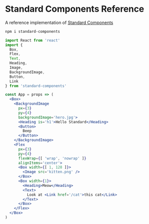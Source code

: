 
# Standard Components Reference

A reference implementation of [Standard Components][std]

[std]: https://github.com/standard-components/standard-components

```sh
npm i standard-components
```

```jsx
import React from 'react'
import {
  Box,
  Flex,
  Text,
  Heading,
  Image,
  BackgroundImage,
  Button,
  Link
} from 'standard-components'

const App = props => (
  <Box>
    <BackgroundImage
      px={3}
      py={4}
      backgroundImage='hero.jpg'>
      <Heading is='h1'>Hello Standard</Heading>
      <Button>
        Beep
      </Button>
    </BackgroundImage>
    <Flex
      px={3}
      py={4}
      flexWrap={[ 'wrap', 'nowrap' ]}
      alignItems='center'>
      <Box width={[ 1, 128 ]}>
        <Image src='kitten.png' />
      </Box>
      <Box width={1}>
        <Heading>Meow</Heading>
        <Text>
          Look at <Link href='/cat'>this cat</Link>
        </Text>
      </Box>
    </Flex>
  </Box>
)
```
